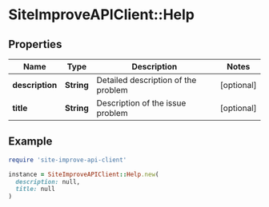 # SiteImproveAPIClient::Help

## Properties

| Name | Type | Description | Notes |
| ---- | ---- | ----------- | ----- |
| **description** | **String** | Detailed description of the problem | [optional] |
| **title** | **String** | Description of the issue problem | [optional] |

## Example

```ruby
require 'site-improve-api-client'

instance = SiteImproveAPIClient::Help.new(
  description: null,
  title: null
)
```

